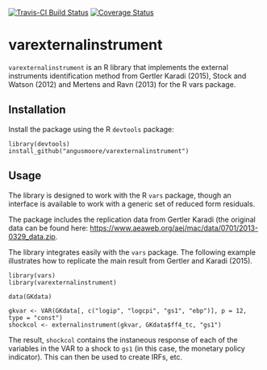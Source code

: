 [![Travis-CI Build Status](https://travis-ci.org/angusmoore/varHFinstrument.svg?branch=master)](https://travis-ci.org/angusmoore/varHFinstrument)
[![Coverage Status](https://coveralls.io/repos/github/angusmoore/varexternalinstruments/badge.svg?branch=master)](https://coveralls.io/github/angusmoore/varexternalinstrument?branch=master)

# varexternalinstrument
`varexternalinstrument` is an R library that implements the external instruments identification method from Gertler Karadi (2015), Stock and Watson (2012) and Mertens and Ravn (2013) for the R vars package.

## Installation

Install the package using the R `devtools` package:
```
library(devtools)
install_github("angusmoore/varexternalinstrument")
```

## Usage
The library is designed to work with the R `vars` package, though an interface is available to work with a generic set of reduced form residuals.

The package includes the replication data from Gertler Karadi (the original data can be found here: https://www.aeaweb.org/aej/mac/data/0701/2013-0329_data.zip. 

The library integrates easily with the `vars` package. The following example illustrates how to replicate the main result from Gertler and Karadi (2015).

```
library(vars)
library(varexternalinstrument)

data(GKdata)

gkvar <- VAR(GKdata[, c("logip", "logcpi", "gs1", "ebp")], p = 12, type = "const")
shockcol <- externalinstrument(gkvar, GKdata$ff4_tc, "gs1")
```

The result, `shockcol` contains the instaneous response of each of the variables in the VAR to a shock to `gs1` (in this case, the monetary policy indicator). This can then be used to create IRFs, etc.
